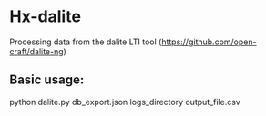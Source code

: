 # Hx-dalite
Processing data from the dalite LTI tool (https://github.com/open-craft/dalite-ng)

## Basic usage:
python dalite.py db_export.json logs_directory output_file.csv
